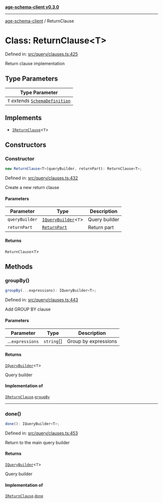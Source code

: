 [**age-schema-client v0.3.0**](../index.md)

***

[age-schema-client](/ageSchemaClient/api-generated/index.md) / ReturnClause

# Class: ReturnClause\<T\>

Defined in: [src/query/clauses.ts:425](https://github.com/standardbeagle/ageSchemaClient/blob/main/src/query/clauses.ts#L425)

Return clause implementation

## Type Parameters

| Type Parameter |
| ------ |
| `T` *extends* [`SchemaDefinition`](/ageSchemaClient/api-generated/interfaces/SchemaDefinition.md) |

## Implements

- [`IReturnClause`](/ageSchemaClient/api-generated/interfaces/IReturnClause.md)\<`T`\>

## Constructors

### Constructor

```ts
new ReturnClause<T>(queryBuilder, returnPart): ReturnClause<T>;
```

Defined in: [src/query/clauses.ts:432](https://github.com/standardbeagle/ageSchemaClient/blob/main/src/query/clauses.ts#L432)

Create a new return clause

#### Parameters

| Parameter | Type | Description |
| ------ | ------ | ------ |
| `queryBuilder` | [`IQueryBuilder`](/ageSchemaClient/api-generated/interfaces/IQueryBuilder.md)\<`T`\> | Query builder |
| `returnPart` | [`ReturnPart`](/ageSchemaClient/api-generated/classes/ReturnPart.md) | Return part |

#### Returns

`ReturnClause`\<`T`\>

## Methods

### groupBy()

```ts
groupBy(...expressions): IQueryBuilder<T>;
```

Defined in: [src/query/clauses.ts:443](https://github.com/standardbeagle/ageSchemaClient/blob/main/src/query/clauses.ts#L443)

Add GROUP BY clause

#### Parameters

| Parameter | Type | Description |
| ------ | ------ | ------ |
| ...`expressions` | `string`[] | Group by expressions |

#### Returns

[`IQueryBuilder`](/ageSchemaClient/api-generated/interfaces/IQueryBuilder.md)\<`T`\>

Query builder

#### Implementation of

[`IReturnClause`](/ageSchemaClient/api-generated/interfaces/IReturnClause.md).[`groupBy`](/ageSchemaClient/api-generated/interfaces/IReturnClause.md#groupby)

***

### done()

```ts
done(): IQueryBuilder<T>;
```

Defined in: [src/query/clauses.ts:453](https://github.com/standardbeagle/ageSchemaClient/blob/main/src/query/clauses.ts#L453)

Return to the main query builder

#### Returns

[`IQueryBuilder`](/ageSchemaClient/api-generated/interfaces/IQueryBuilder.md)\<`T`\>

Query builder

#### Implementation of

[`IReturnClause`](/ageSchemaClient/api-generated/interfaces/IReturnClause.md).[`done`](/ageSchemaClient/api-generated/interfaces/IReturnClause.md#done)
